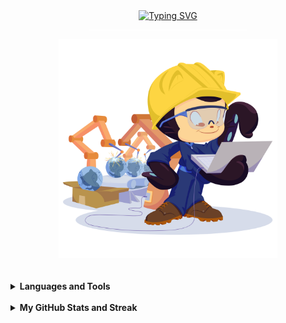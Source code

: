 <div align="center">
  <a href="https://git.io/typing-svg"><img src="https://readme-typing-svg.demolab.com?font=JetBrains+Mono&size=30&weight=600&color=2789B3&pause=1000&center=true&width=700&height=48&lines=Hi+%F0%9F%91%8B%2C+I+am+ShubhCoder;A+passionate+developer+from+India" alt="Typing SVG" /></a>
  <hr width="50%" style="border-radius:4px;background-color:#fff" align="center" noshade />
  <img height=350 src="https://github.com/Shubhcoder/Shubhcoder/blob/main/readme-avatar.png" alt="Readme Avatar" />
</div>

<br />

<!--<div align="center" width="100%">

  [![Follow ShubhCoder's Twitter profile](https://img.shields.io/badge/Twitter-1DA1F2?style=for-the-badge&logo=twitter&logoColor=white)](https://twitter.com/shubhcoder)
  <span>&nbsp;</span>
  [![Follow ShubhCoder's LinkedIn profile](https://img.shields.io/badge/LinkedIn-0077B5?style=for-the-badge&logo=linkedin&logoColor=white)](https://www.linkedin.com/in/shubhcoder)
  <span>&nbsp;</span>
  [![Follow Shubhcoder's blog](https://img.shields.io/badge/Blogger-FF5722?style=for-the-badge&logo=blogger&logoColor=white)](https://shubhcoder.blogspot.com/)

</div>-->

<br />

<details>
  <summary><b>Languages and Tools</b></summary>
  <p align="center">
    <img src="https://skillicons.dev/icons?i=html,css,js,typescript,react,go,git,github,neovim,tailwind&perline=5" />
  </p>
</details>

<br />

<details>
  <summary><b>My GitHub Stats and Streak</b></summary>
  <p align="center">
    <img src="https://github-readme-stats.vercel.app/api?username=shubhcoder&show_icons=true&hide=issues,contribs&theme=react&locale=en" alt="ShubhCoder's GitHub Stats" />
  </p>
  <p align="center">
    <img src="https://github-readme-streak-stats.herokuapp.com?user=shubhcoder&theme=react&border_radius=5&date_format=j%20M%5B%20Y%5D" alt="ShubhCoder's GitHub Streak"/>
  </p>
</details>
